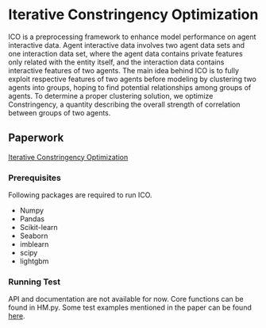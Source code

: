 # Iterative Constringency Optimization
ICO is a preprocessing framework to enhance model performance on agent interactive data. Agent interactive data involves two agent data sets and one interaction data set, where the agent data contains private features only related with the entity itself, and the interaction data contains interactive features of two agents. The main idea behind ICO is to fully exploit respective features of two agents before modeling by clustering two agents into groups, hoping to find potential relationships among groups of agents. To determine a proper clustering solution, we optimize Constringency, a quantity describing the overall strength of correlation between groups of two agents.

## Paperwork
[Iterative Constringency Optimization](https://github.com/billxbf/Iterative-Constringency-Optimization/blob/master/ICO_Paper.pdf)


### Prerequisites

Following packages are required to run ICO.
* Numpy
* Pandas
* Scikit-learn
* Seaborn
* imblearn
* scipy
* lightgbm

### Running Test
API and documentation are not available for now. Core functions can be found in HM.py. Some test examples mentioned in the paper can be found [here](). 
